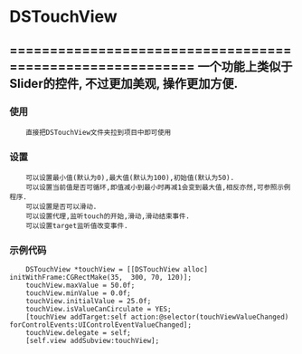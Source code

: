 # DSTouchView
==========================================================
一个功能上类似于Slider的控件, 不过更加美观, 操作更加方便.
----------------------------------------------------------
### 使用
        直接把DSTouchView文件夹拉到项目中即可使用
        
### 设置
        可以设置最小值(默认为0),最大值(默认为100),初始值(默认为50).
        可以设置当前值是否可循环,即值减小到最小时再减1会变到最大值,相反亦然,可参照示例程序.
        可以设置是否可以滑动.
        可以设置代理,监听touch的开始,滑动,滑动结束事件.
        可以设置target监听值改变事件.
        
### 示例代码
        DSTouchView *touchView = [[DSTouchView alloc] initWithFrame:CGRectMake(35,  300, 70, 120)];
        touchView.maxValue = 50.0f;
        touchView.minValue = 0.0f;
        touchView.initialValue = 25.0f;
        touchView.isValueCanCirculate = YES;
        [touchView addTarget:self action:@selector(touchViewValueChanged) forControlEvents:UIControlEventValueChanged];
        touchView.delegate = self;
        [self.view addSubview:touchView];


